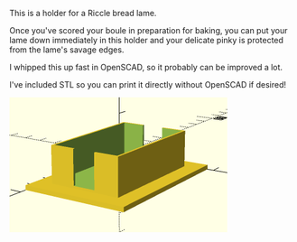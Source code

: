 This is a holder for a Riccle bread lame.

Once you've scored your boule in preparation for baking, you can put your lame down immediately in this holder and your delicate pinky is protected from the lame's savage edges.

I whipped this up fast in OpenSCAD, so it probably can be improved a lot.

I've included STL so you can print it directly without OpenSCAD if desired!

<img src="lame-holder-openscad.png" alt="lame-holder-openscad" style="zoom:50%;" />
